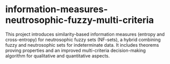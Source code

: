 # information-measures-neutrosophic-fuzzy-multi-criteria
This project introduces similarity-based information measures (entropy and cross-entropy) for neutrosophic fuzzy sets (NF-sets), a hybrid combining fuzzy and neutrosophic sets for indeterminate data. It includes theorems proving properties and an improved multi-criteria decision-making algorithm for qualitative and quantitative aspects.